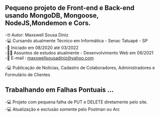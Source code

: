 ## Pequeno projeto de Front-end e Back-end usando MongoDB, Mongoose, NodeJS,Mondemon e Cors.

-🤓 Autor: Maxswell Sousa Diniz <br>
-💻 Cursando atualmente Técnico em Informática - Senac Tatuapé - SP <br>
-🙌 Iniciado em 08/2020 até 03/2022<br>
-👨‍🎓 Assuntos de estudos atualmente - Desenvolvimento Web em 06/2021<br>
-📧 E-mail : maxswellsousadiniz@yahoo.com



-💻 Publicação de Notícias, Cadastro de Colaboradores, Administradores e Formulário de Clientes

## Trabalhando em Falhas Pontuais ...
-💻 Projeto com pequena falha de PUT e DELETE  diretamente pelo site.
<br>
-💻 Atualização e exclusão somente pelo Postman ou Arc






